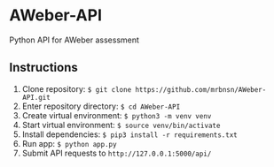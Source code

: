# AWeber-API
Python API for AWeber assessment

## Instructions
1. Clone repository: 
`$ git clone https://github.com/mrbnsn/AWeber-API.git`
2. Enter repository directory:
`$ cd AWeber-API`
3. Create virtual environment:
`$ python3 -m venv venv`
4. Start virtual environment:
`$ source venv/bin/activate`
5. Install dependencies:
`$ pip3 install -r requirements.txt`
6. Run app:
`$ python app.py`
7. Submit API requests to `http://127.0.0.1:5000/api/`